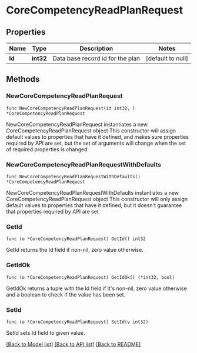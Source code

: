 # CoreCompetencyReadPlanRequest

## Properties

Name | Type | Description | Notes
------------ | ------------- | ------------- | -------------
**Id** | **int32** | Data base record id for the plan | [default to null]

## Methods

### NewCoreCompetencyReadPlanRequest

`func NewCoreCompetencyReadPlanRequest(id int32, ) *CoreCompetencyReadPlanRequest`

NewCoreCompetencyReadPlanRequest instantiates a new CoreCompetencyReadPlanRequest object
This constructor will assign default values to properties that have it defined,
and makes sure properties required by API are set, but the set of arguments
will change when the set of required properties is changed

### NewCoreCompetencyReadPlanRequestWithDefaults

`func NewCoreCompetencyReadPlanRequestWithDefaults() *CoreCompetencyReadPlanRequest`

NewCoreCompetencyReadPlanRequestWithDefaults instantiates a new CoreCompetencyReadPlanRequest object
This constructor will only assign default values to properties that have it defined,
but it doesn't guarantee that properties required by API are set

### GetId

`func (o *CoreCompetencyReadPlanRequest) GetId() int32`

GetId returns the Id field if non-nil, zero value otherwise.

### GetIdOk

`func (o *CoreCompetencyReadPlanRequest) GetIdOk() (*int32, bool)`

GetIdOk returns a tuple with the Id field if it's non-nil, zero value otherwise
and a boolean to check if the value has been set.

### SetId

`func (o *CoreCompetencyReadPlanRequest) SetId(v int32)`

SetId sets Id field to given value.



[[Back to Model list]](../README.md#documentation-for-models) [[Back to API list]](../README.md#documentation-for-api-endpoints) [[Back to README]](../README.md)


